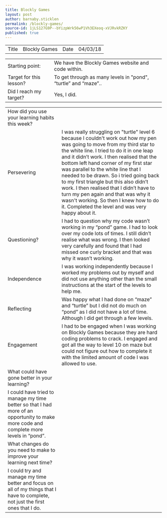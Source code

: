 ```yaml
---
title: Blockly Games
layout: post
author: barnaby.sticklen
permalink: /blockly-games/
source-id: 1jLS127G9P--bYizpWrk56wP1Vh3EXeoq-xVJRvkRZKY
published: true
---
```

<table>
  <tr>
    <td>Title</td>
    <td>Blockly Games</td>
    <td>Date</td>
    <td>04/03/18</td>
  </tr>
</table>


<table>
  <tr>
    <td>Starting point:</td>
    <td>We have the Blockly Games website and code within.</td>
  </tr>
  <tr>
    <td>Target for this lesson?</td>
    <td>To get through as many levels in "pond", “turtle” and “maze”..</td>
  </tr>
  <tr>
    <td>Did I reach my target? </td>
    <td>Yes, I did.</td>
  </tr>
</table>


<table>
  <tr>
    <td>How did you use your learning habits this week?</td>
    <td></td>
  </tr>
  <tr>
    <td>Persevering</td>
    <td>I was really struggling on "turtle" level 6 because I couldn't work out how my pen was going to move from my third star to the white line. I tried to do it in one leap and it didn’t work. I then realised that the bottom left hand corner of my first star was parallel to the white line that I needed to be drawn. So i tried going back to my first triangle but this also didn’t work. I then realised that I didn’t have to turn my pen again and that was why it wasn't working. So then I knew how to do it. Completed the level and was very happy about it.   </td>
  </tr>
  <tr>
    <td>Questioning?</td>
    <td>I had to question why my code wasn’t working in my “pond” game. I had to look over my code lots of times. I still didn’t realise what was wrong. I then looked very carefully and found that I had missed one curly bracket and that was why it wasn’t working.</td>
  </tr>
  <tr>
    <td>Independence</td>
    <td>I was working independently because I worked my problems out by myself and did not use anything other than the small instructions at the start of the levels to help me.</td>
  </tr>
  <tr>
    <td>Reflecting</td>
    <td> Was happy what I had done on “maze” and “turtle” but I did not do much on “pond” as I did not have a lot of time. Although I did get through a few levels.</td>
  </tr>
  <tr>
    <td>Engagement</td>
    <td>I had to be engaged when I was working on Blockly Games because they are hard coding problems to crack. I engaged and got all the way to level 10 on maze but could not figure out how to complete it with the limited amount of code I was allowed to use.</td>
  </tr>
  <tr>
    <td>What could have gone better in your learning?</td>
    <td></td>
  </tr>
  <tr>
    <td>I could have tried to manage my time better so that I had more of an opportunity to make more code and complete more levels in “pond”. </td>
    <td></td>
  </tr>
  <tr>
    <td>What changes do you need to make to improve your learning next time?</td>
    <td></td>
  </tr>
  <tr>
    <td>I could try and manage my time better and focus on all of my things that I have to complete, not just the first ones that I do.</td>
    <td></td>
  </tr>
</table>


